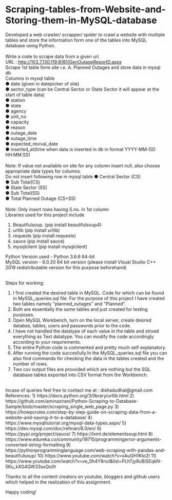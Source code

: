 # Scraping-tables-from-Website-and-Storing-them-in-MySQL-database
Developed a web crawler/ scrapper/ spider to crawl a website with multiple tables and store the information form one of the tables into MySQL database using Python.<br>
<br>
Write a code to scrape data from a given url.<br> 
URL :  http://103.7.130.119:8181/GenOutageReportD.aspx <br>
Scrape 1st table form site i.e. A. Planned Outages and store data in mysql db <br>
Columns in mysql table <br>
● date (given in datepicker of site)<br>
● sector_type (can be Central Sector or State Sector it will appear at the start of table data)<br>
● station<br> 
● state<br>
● agency<br>
● unit_no<br> 
● capacity<br>
● reason<br> 
● outage_date<br>
● outage_time<br>
● expected_revival_date<br>
● inserted_at(time when data is inserted in db in format YYYY-MM-DD HH:MM:SS)<br>
<br>
Note: If value not available on site for any column insert null, also choose appropriate data types for columns. 
<br> 
Do not insert following row in mysql table 
● Central Sector (CS)<br> 
● Sub Total(CS)<br>
● State Sector (SS)<br>
● Sub Total(SS)<br>
● Total Planned Outage (CS+SS)<br>
<br>
Note: Only insert rows having S.no. in 1st column 
<br>
Libraries used for this project include
1) Beautifulsoup.   (pip install beautifulsoup4)
2) urllib           (pip install urllib)
3) requests         (pip install requests)
4) sauce            (pip install sauce)
5) mysqlclient      (pip install mysqlclient) 

Python Version used  - Python 3.6.6 64-bit<br>
MySQL version - 8.0.20 64 bit version (please install Visual Studio C++ 2019 redistributable version for this purpose beforehand)<br><br>

Steps for working:
1) I first created the desired table in MySQL. Code for which can be found in MySQL_queries.sql file. For the purpose of this project I have created two tables namely "planned_outages" and "Planned".
2) Both are essentially the same tables and just created for testing purposes.
3) Open MySQL Workbench, turn on the local server, create desired databse, tables, users and passwords prior to the code.
3) I have not handled the datatype of each value in the table and stroed everything as Text datatype. You can modify the code accordingly according to your requirements.
4) The entire Python code is commented and pretty much self explanatory.
5) After running the code succesfully.In the MySQL_queries.sql file you can also find commands for checking the data in the tables created and the number of rows.
6) Two csv output files are provoded which are nothing but the SQL database tables exported into CSV format from the Workbench.
<br>
Incase of queries feel free to contact me at : dishadudhal@gmail.com
<br>
References:
1) https://docs.python.org/3/library/urllib.html
2) https://github.com/aminazirani/Python-Scraping-to-Database-Sample/blob/master/scraping_single_web_page.py
3) https://howpcrules.com/step-by-step-guide-on-scraping-data-from-a-website-and-saving-it-to-a-database/
4) https://www.mysqltutorial.org/mysql-data-types.aspx/
5) https://dev.mysql.com/doc/refman/8.0/en/
6) https://pypi.org/project/sauce/
7) https://lxml.de/elementsoup.html
8) https://www.edureka.co/community/19715/programmingerror-arguments-converted-string-formatting
9) https://pythonprogramminglanguage.com/web-scraping-with-pandas-and-beautifulsoup/
10) https://www.youtube.com/watch?v=sAuGH1Kto2I
11) https://www.youtube.com/watch?v=ve_0h4Y8nuI&list=PLhTjy8cBISEqkN-5Ku_kXG4QW33sxQo0t

Thanks to all the content creators on youtube, bloggers and github users which helped in the realization of this assignment.

Happy coding!

